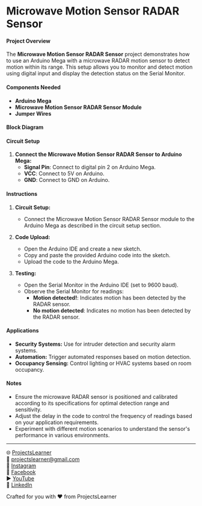 # Microwave Motion Sensor RADAR Sensor

#### Project Overview

The **Microwave Motion Sensor RADAR Sensor** project demonstrates how to use an Arduino Mega with a microwave RADAR motion sensor to detect motion within its range. This setup allows you to monitor and detect motion using digital input and display the detection status on the Serial Monitor.

#### Components Needed

- **Arduino Mega**
- **Microwave Motion Sensor RADAR Sensor Module**
- **Jumper Wires**

#### Block Diagram


#### Circuit Setup

1. **Connect the Microwave Motion Sensor RADAR Sensor to Arduino Mega:**
   - **Signal Pin**: Connect to digital pin 2 on Arduino Mega.
   - **VCC**: Connect to 5V on Arduino.
   - **GND**: Connect to GND on Arduino.

#### Instructions

1. **Circuit Setup:**
   - Connect the Microwave Motion Sensor RADAR Sensor module to the Arduino Mega as described in the circuit setup section.

2. **Code Upload:**
   - Open the Arduino IDE and create a new sketch.
   - Copy and paste the provided Arduino code into the sketch.
   - Upload the code to the Arduino Mega.

3. **Testing:**
   - Open the Serial Monitor in the Arduino IDE (set to 9600 baud).
   - Observe the Serial Monitor for readings:
     - **Motion detected!**: Indicates motion has been detected by the RADAR sensor.
     - **No motion detected**: Indicates no motion has been detected by the RADAR sensor.

#### Applications

- **Security Systems:** Use for intruder detection and security alarm systems.
- **Automation:** Trigger automated responses based on motion detection.
- **Occupancy Sensing:** Control lighting or HVAC systems based on room occupancy.

#### Notes

- Ensure the microwave RADAR sensor is positioned and calibrated according to its specifications for optimal detection range and sensitivity.
- Adjust the delay in the code to control the frequency of readings based on your application requirements.
- Experiment with different motion scenarios to understand the sensor's performance in various environments.

---

🌐 [ProjectsLearner](https://projectslearner.com/learn/arduino-mega-microwave-motion-sensor-radar-sensor)  
📧 [projectslearner@gmail.com](mailto:projectslearner@gmail.com)  
📸 [Instagram](https://www.instagram.com/projectslearner/)  
📘 [Facebook](https://www.facebook.com/projectslearner)  
▶️ [YouTube](https://www.youtube.com/@ProjectsLearner)  
📘 [LinkedIn](https://www.linkedin.com/in/projectslearner)  

Crafted for you with ❤️ from ProjectsLearner